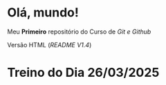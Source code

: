 # Olá, mundo! 
 Meu **Primeiro** repositório do Curso de *Git e Github*
 
 Versão HTML (*README V1.4*)

 # Treino do Dia 26/03/2025

